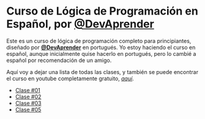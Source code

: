 # Curso de Lógica de Programación en Español, por **[@DevAprender](https://github.com/devaprender)**
Este es un curso de lógica de programación completo para principiantes, diseñado por **[@DevAprender](https://github.com/devaprender)** en portugués. Yo estoy haciendo el curso en español, aunque inicialmente quise hacerlo en portugués, pero lo cambié a español por recomendación de un amigo.

Aquí voy a dejar una lista de todas las clases, y también se puede encontrar el curso en youtube completamente gratuito, *[aquí](https://www.youtube.com/watch?v=iF2MdbrTiBM)*.

* [Clase \#01](/clase_01/)
* [Clase \#02](/clase_02/)
* [Clase \#03](/clase_03/)
* [Clase \#05](/clase_05/)

